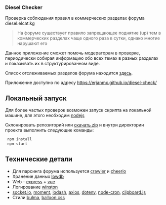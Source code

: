 ### Diesel Checker

Проверка соблюдения правил в коммерческих разделах форума diesel.elcat.kg

> На форуме существует правило запрещающее поднятие (up) тем в коммерческих разделах чаще одного раза в сутки, однако многие нарушают его

Данное приложение сможет помочь модераторам в проверке, периодически собирая информацию обо всех темах в разных разделах и показывать их в структурированном виде. 

Список отслеживаемых разделов форума находится [здесь](https://github.com/erjanmx/diesel-check/blob/master/db/forums.json).

Приложение доступно по адресу https://erjanmx.github.io/diesel-check/

## Локальный запуск

Для более частых проверок возможен запуск скрипта на локальной машине, для этого необходим [nodejs](https://nodejs.org/)

Склонировать репозиторий или [скачать zip](https://github.com/erjanmx/diesel-check/archive/master.zip) и внутри директории проекта выполнить следующие команды:

```bash
 npm install
 npm start
```

## Технические детали

- Для парсинга форума используется [crawler](https://github.com/bda-research/node-crawler) и [cheerio](https://github.com/cheeriojs/cheerio)
- Хранение данных [lowdb](https://github.com/typicode/lowdb)
- Web - [express](https://github.com/expressjs/express) + [vue](https://github.com/vuejs/vue)
- Логирование [winston](https://github.com/winstonjs/winston)
- [socket.io](https://github.com/socketio/socket.io), [moment](https://github.com/moment/moment), [lodash](https://github.com/lodash/lodash), [axios](https://github.com/axios/axios), [dotenv](https://github.com/motdotla/dotenv), [node-cron](https://github.com/node-cron/node-cron), [clipboard.js](https://github.com/zenorocha/clipboard.js)
- Стили [bulma](https://github.com/jgthms/bulma), [balloon.css](https://github.com/kazzkiq/balloon.css)
